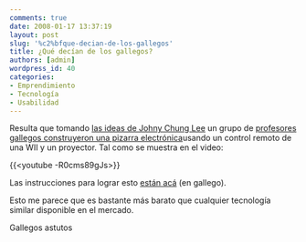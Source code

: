 ```yaml
---
comments: true
date: 2008-01-17 13:37:19
layout: post
slug: '%c2%bfque-decian-de-los-gallegos'
title: ¿Qué decían de los gallegos?
authors: [admin]
wordpress_id: 40
categories:
- Emprendimiento
- Tecnología
- Usabilidad
---
```


Resulta que tomando [las ideas de Johny Chung Lee](/2007/12/la_magia_de_innovar.html) un grupo de [profesores gallegos construyeron una pizarra electrónica](http://centros.edu.xunta.es/ceipdepalmeira/rato_pizarra.htm)usando un control remoto de una WII y un proyector. Tal como se muestra en el video:

{{<youtube -R0cms89gJs>}}

Las instrucciones para lograr esto [están acá](http://centros.edu.xunta.es/ceipdepalmeira/rato_pizarra.htm) (en gallego).

Esto me parece que es bastante más barato que cualquier tecnología similar disponible en el mercado.

Gallegos astutos



